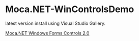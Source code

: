 Moca.NET-WinControlsDemo
========================

latest version install using Visual Studio Gallery.

  [Moca.NET Windows Forms Controls 2.0](http://visualstudiogallery.msdn.microsoft.com/565e3bf2-48a1-4830-946f-8cf91c1dbcc4 "Moca.NET Windows Forms Controls 2.0")

